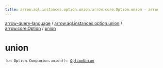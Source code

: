 ```yaml
---
title: arrow.aql.instances.option.union.arrow.core.Option.union - arrow-query-language
---
```


[arrow-query-language](../../index.html) / [arrow.aql.instances.option.union](../index.html) / [arrow.core.Option](index.html) / [union](./union.html)

# union

`fun Option.Companion.union(): `[`OptionUnion`](../../arrow.aql.instances/-option-union/index.html)